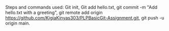 Steps and commands used:
Git init,
Git add hello.txt,
git commit -m "Add hello.txt with a greeting",
git remote add origin https://github.com/KigiaKinyas303/PLPBasicGit-Assignment.git,
git push -u origin main.

